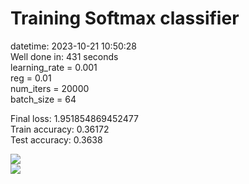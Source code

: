 
# Training Softmax classifier  
datetime: 2023-10-21 10:50:28  
Well done in: 431 seconds  
learning_rate = 0.001  
reg = 0.01  
num_iters = 20000  
batch_size = 64  

Final loss: 1.951854869452477   
Train accuracy: 0.36172   
Test accuracy: 0.3638  

<img src="weights.png">  
<br>
<img src="loss.png">
